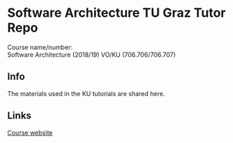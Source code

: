 # Software Architecture TU Graz Tutor Repo

Course name/number:  
Software Architecture (2018/19) VO/KU (706.706/706.707)

## Info
The materials used in the KU tutorials are shared here.

## Links
[Course website](http://kti.tugraz.at/staff/rkern/courses/sa/index.html)
